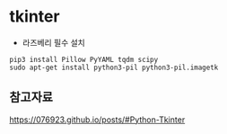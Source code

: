 # tkinter

* 라즈베리 필수 설치  
```
pip3 install Pillow PyYAML tqdm scipy
sudo apt-get install python3-pil python3-pil.imagetk

```

## 참고자료

https://076923.github.io/posts/#Python-Tkinter  


